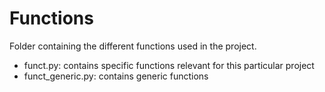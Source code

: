 # Functions
Folder containing the different functions used in the project.
- funct.py: contains specific functions relevant for this particular project
- funct_generic.py: contains generic functions
